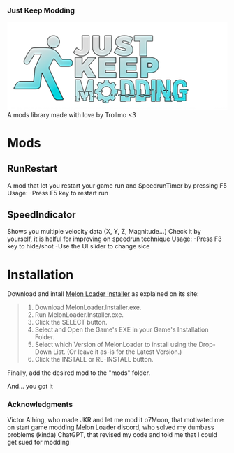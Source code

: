 ### Just Keep Modding
![](https://github.com/Olmo-Gutierrez/JKModding/blob/main/Images/Just%20Keep%20Modding%20Logo.png)
A mods library made with love by Trollmo <3
# Mods
## RunRestart
A mod that let you restart your game run and SpeedrunTimer by pressing F5
Usage:
-Press F5 key to restart run
## SpeedIndicator
Shows you multiple velocity data (X, Y, Z, Magnitude...) Check it by yourself, it is helful for improving on speedrun technique
Usage:
-Press F3 key to hide/shot
-Use the UI slider to change sice

# Installation
Download and intall [Melon Loader installer](https://melonwiki.xyz/#/README?id=automated-installation) as explained on its site:
>1. Download MelonLoader.Installer.exe.
>2. Run MelonLoader.Installer.exe.
>3. Click the SELECT button.
>4. Select and Open the Game's EXE in your Game's Installation Folder.
>5. Select which Version of MelonLoader to install using the Drop-Down List. (Or leave it as-is for the Latest Version.)
>6. Click the INSTALL or RE-INSTALL button.

Finally, add the desired mod to the "mods" folder.

And... you got it


### Acknowledgments

Victor Alhing, who made JKR and let me mod it
o7Moon, that motivated me on start game modding
Melon Loader discord, who solved my dumbass problems (kinda)
ChatGPT, that revised my code and told me that I could get sued for modding

